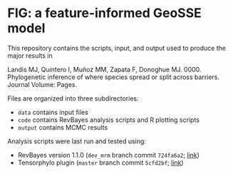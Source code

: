 # FIG: a feature-informed GeoSSE model

This repository contains the scripts, input, and output used to produce the major results in

Landis MJ, Quintero I, Muñoz MM, Zapata F, Donoghue MJ. 0000. Phylogenetic inference of where species spread or split across barriers. Journal Volume: Pages.

Files are organized into three subdirectories:
- `data` contains input files
- `code` contains RevBayes analysis scripts and R plotting scripts
- `output` contains MCMC results

Analysis scripts were last run and tested using:
- RevBayes version 1.1.0 (`dev_mrm` branch commit `724fa6a2`; [link](https://github.com/revbayes/revbayes/commit/724fa6a2043ef2d16cd1e541ad6f2cb6d5fdcb78))
- Tensorphylo plugin (`master` branch commit `5cfd2bf`; [link](https://bitbucket.org/XavMeyer/tensorphyloprototype/commits/5cfd2bfc93dee6b6921537b19263cc9a4dda8110))

